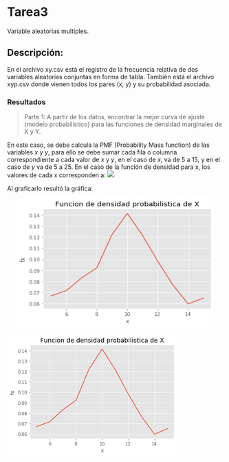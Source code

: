 # Tarea3
Variable aleatorias multiples. 

## Descripción: 
En el archivo xy.csv está el registro de la frecuencia relativa de dos variables aleatorias conjuntas en forma de tabla. También está el archivo xyp.csv donde vienen todos los pares (x, y) y su probabilidad asociada.

### Resultados
> Parte 1:  A partir de los datos, encontrar la mejor curva de ajuste (modelo probabilístico) para las funciones de densidad marginales de X y Y.

En este caso, se debe calcula la PMF (Probability Mass function) de las variables *x* y *y*, para ello se debe sumar cada fila o columna correspondiente a cada valor de *x* y *y*, en el caso de *x*, va de 5 a 15, y en el caso de *y* va de 5 a 25. En el caso de la función de densidad para x, los valores de cada x corresponden a:
<img src="https://render.githubusercontent.com/render/math?math=x_5=0.06714,x_6=0.07172, x_7=0.08327,x_8=0.09230,x_9=0.12226,x10=0.14149,x_11=0.12172,x_12=0.09834,x_13=0.07686,x_14=0.05977,x_15=0.06519"> 
 
Al graficarlo resultó la gráfica: 

<p align="center">
  <img width="460" height="300" src="https://github.com/stacysc/Tarea3/blob/master/denmarginalx.png">
</p>  
  
  ![Image](https://github.com/stacysc/Tarea3/blob/master/denmarginalx.png) 





